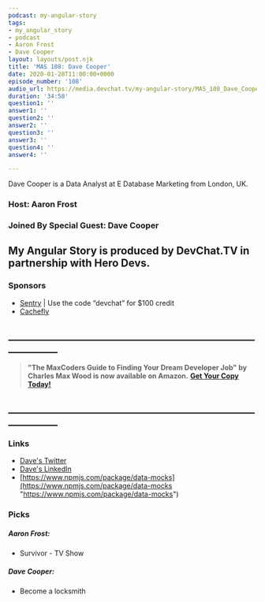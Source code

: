 ```yaml
---
podcast: my-angular-story
tags:
- my_angular_story
- podcast
- Aaron Frost
- Dave Cooper
layout: layouts/post.njk
title: 'MAS 108: Dave Cooper'
date: 2020-01-28T11:00:00+0000
episode_number: '108'
audio_url: https://media.devchat.tv/my-angular-story/MAS_108_Dave_Cooper.mp3
duration: '34:58'
question1: ''
answer1: ''
question2: ''
answer2: ''
question3: ''
answer3: ''
question4: ''
answer4: ''

---
```

Dave Cooper is a Data Analyst at E Database Marketing from London, UK. 

### Host: **Aaron Frost**

### Joined By Special Guest: Dave Cooper

## **My Angular Story is produced by DevChat.TV in partnership with Hero Devs.**

### Sponsors

* [Sentry](http://sentry.io/) | Use the code “devchat” for $100 credit
* [Cachefly](https://www.cachefly.com/)

## **____________________________________________________________**

> **"The MaxCoders Guide to Finding Your Dream Developer Job" by Charles Max Wood is now available on Amazon.** [**Get Your Copy Today!**](https://www.amazon.com/gp/product/B081MBL5C9/ref=as_li_ss_tl?ie=UTF8&linkCode=sl1&tag=devchattv-20&linkId=9d61363241636e2546ef46abba198746&language=en_US)

## **____________________________________________________________**

### Links

* [Dave's Twitter](@davewritescodes)
* [Dave's LinkedIn](https://www.linkedin.com/in/dave-cooper-9109ba79/)
* [https://www.npmjs.com/package/data-mocks](https://www.npmjs.com/package/data-mocks "https://www.npmjs.com/package/data-mocks")

### Picks

##### Aaron Frost:

* Survivor - TV Show

##### Dave Cooper:

* Become a locksmith
